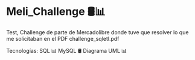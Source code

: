 # Meli_Challenge 🛢️📊

Test, Challenge de parte de Mercadolibre donde tuve que resolver lo que me solicitaban en el PDF challenge_sqletl.pdf

Tecnologías:
SQL 📊
MySQL 🛢️
Diagrama UML 📊

